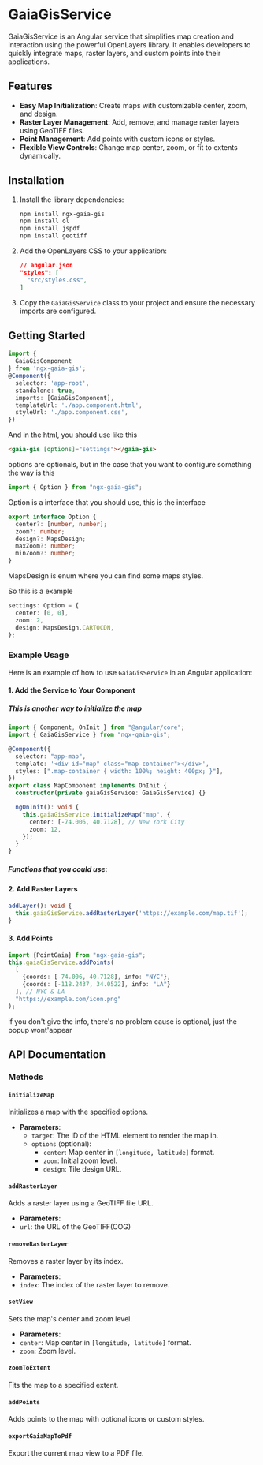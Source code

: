 # GaiaGisService

GaiaGisService is an Angular service that simplifies map creation and interaction using the powerful OpenLayers library. It enables developers to quickly integrate maps, raster layers, and custom points into their applications.

## Features

- **Easy Map Initialization**: Create maps with customizable center, zoom, and design.
- **Raster Layer Management**: Add, remove, and manage raster layers using GeoTIFF files.
- **Point Management**: Add points with custom icons or styles.
- **Flexible View Controls**: Change map center, zoom, or fit to extents dynamically.

## Installation

1. Install the library dependencies:

   ```bash
   npm install ngx-gaia-gis
   npm install ol
   npm install jspdf
   npm install geotiff
   ```

2. Add the OpenLayers CSS to your application:

   ```json
   // angular.json
   "styles": [
     "src/styles.css",
   ]
   ```

3. Copy the `GaiaGisService` class to your project and ensure the necessary imports are configured.

## Getting Started

```typescript
import {
  GaiaGisComponent
} from 'ngx-gaia-gis';
@Component({
  selector: 'app-root',
  standalone: true,
  imports: [GaiaGisComponent],
  templateUrl: './app.component.html',
  styleUrl: './app.component.css',
})
```

And in the html, you should use like this

```html
<gaia-gis [options]="settings"></gaia-gis>
```

options are optionals, but in the case that you want to configure something the way is this

```typescript
import { Option } from "ngx-gaia-gis";
```

Option is a interface that you should use, this is the interface

```typescript
export interface Option {
  center?: [number, number];
  zoom?: number;
  design?: MapsDesign;
  maxZoom?: number;
  minZoom?: number;
}
```
MapsDesign is enum where you can find some maps styles.

So this is a example

```typescript
settings: Option = {
  center: [0, 0],
  zoom: 2,
  design: MapsDesign.CARTOCDN,
};
```

### Example Usage

Here is an example of how to use `GaiaGisService` in an Angular application:

#### 1. Add the Service to Your Component
##### This is another way to initialize the map
```typescript
import { Component, OnInit } from "@angular/core";
import { GaiaGisService } from "ngx-gaia-gis";

@Component({
  selector: "app-map",
  template: '<div id="map" class="map-container"></div>',
  styles: [".map-container { width: 100%; height: 400px; }"],
})
export class MapComponent implements OnInit {
  constructor(private gaiaGisService: GaiaGisService) {}

  ngOnInit(): void {
    this.gaiaGisService.initializeMap("map", {
      center: [-74.006, 40.7128], // New York City
      zoom: 12,
    });
  }
}
```
##### Functions that you could use:
#### 2. Add Raster Layers

```typescript
addLayer(): void {
  this.gaiaGisService.addRasterLayer('https://example.com/map.tif');
}
```

#### 3. Add Points

```typescript
import {PointGaia} from "ngx-gaia-gis";
this.gaiaGisService.addPoints(
  [
    {coords: [-74.006, 40.7128], info: "NYC"},
    {coords: [-118.2437, 34.0522], info: "LA"}
  ], // NYC & LA
  "https://example.com/icon.png"
);
```
if you don't give the info, there's no problem cause is optional, just the popup wont'appear
## API Documentation

### Methods

#### `initializeMap`

Initializes a map with the specified options.

- **Parameters**:
  - `target`: The ID of the HTML element to render the map in.
  - `options` (optional):
    - `center`: Map center in `[longitude, latitude]` format.
    - `zoom`: Initial zoom level.
    - `design`: Tile design URL.

#### `addRasterLayer`

Adds a raster layer using a GeoTIFF file URL.
- **Parameters**:
 - `url`: the URL of the GeoTIFF(COG)

#### `removeRasterLayer`

Removes a raster layer by its index.
- **Parameters**:
 - `index`: The index of the raster layer to remove.


#### `setView`

Sets the map's center and zoom level.
- **Parameters**:
 - `center`: Map center in `[longitude, latitude]` format.
 - `zoom`: Zoom level.

#### `zoomToExtent`

Fits the map to a specified extent.

#### `addPoints`

Adds points to the map with optional icons or custom styles.

#### `exportGaiaMapToPdf`

Export the current map view to a PDF file.
